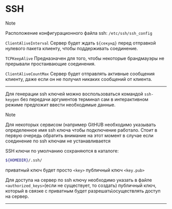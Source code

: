 # SSH

> [!NOTE]
> Расположение конфигурационного файла ssh: ``/etc/ssh/ssh_config``

`ClientAliveInterval` Сервер будет ждать `${секунд}` перед отправкой нулевого пакета клиенту, чтобы поддерживать соединение.

`TCPKeepAlive` Предназначен для того, чтобы некоторые брандмауэры не прерывали простаивающие соединения.

`ClientAliveCountMax` Сервер будет отправлять активные сообщения клиенту, даже если он не получил никаких сообщений от клиента.

___
Для генерации ssh ключей можно воспользоваться командой `ssh-keygen` без передачи аргументов терминал сам в интерактивном режиме предложит ввести необходимые данные.

> [!NOTE]
> Для некоторых сервисом (например GitHUB необходимо указывать определенное имя ssh ключа чтобы подключение работало. Стоит в первую очередь обратить внимание на этот момент в случае если соединение по ssh ключам не устанавливается

SSH ключи по умолчанию сохраняются в каталоге:
``` bash
${HOMEDIR}/.ssh/
```
приватный ключ будет просто `<key>` публичный ключ `<key.pub>`

Для доступа на сервер по ssh ключу необходимо указать в файле `<authorized_keys>`(если не существует, то создать) публичный ключ, который в связке с приватным будет разрешать\осуществлять доступ на сервер.
___
